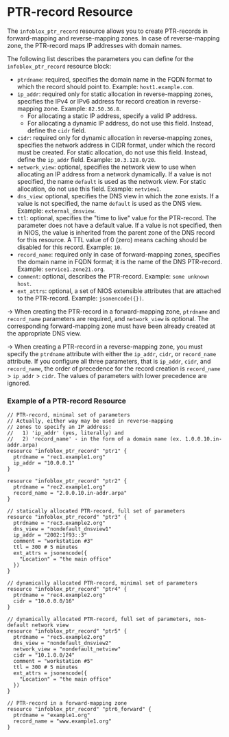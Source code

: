 # PTR-record Resource

The `infoblox_ptr_record` resource allows you to create PTR-records in forward-mapping and reverse-mapping zones. In case of reverse-mapping zone, the PTR-record maps IP addresses with domain names.

The following list describes the parameters you can define for the `infoblox_ptr_record` resource block:

* `ptrdname`: required, specifies the domain name in the FQDN format to which the record should point to. Example: `host1.example.com`.
* `ip_addr`: required only for static allocation in reverse-mapping zones, specifies the IPv4 or IPv6 address for record creation in reverse-mapping zone. Example: `82.50.36.8`.
    * For allocating a static IP address, specify a valid IP address.
    * For allocating a dynamic IP address, do not use this field. Instead, define the `cidr` field.
* `cidr`: required only for dynamic allocation in reverse-mapping zones, specifies the network address in CIDR format, under which the record must be created. For static allocation, do not use this field. Instead, define the `ip_addr` field. Example: `10.3.128.0/20`.
* `network_view`: optional, specifies the network view to use when allocating an IP address from a network dynamically. If a value is not specified, the name `default` is used as the network view. For static allocation, do not use this field. Example: `netview1`.
* `dns_view`: optional, specifies the DNS view in which the zone exists. If a value is not specified, the name `default` is used as the DNS view. Example: `external_dnsview`.
* `ttl`: optional, specifies the "time to live" value for the PTR-record. The parameter does not have a default value. If a value is not specified, then in NIOS, the value is inherited from the parent zone of the DNS record for this resource. A TTL value of 0 (zero) means caching should be disabled for this record. Example: `10`.
* `record_name`: required only in case of forward-mapping zones, specifies the domain name in FQDN format; it is the name of the DNS PTR-record. Example: `service1.zone21.org`.
* `comment`: optional, describes the PTR-record. Example: `some unknown host`.
* `ext_attrs`: optional, a set of NIOS extensible attributes that are attached to the PTR-record. Example: `jsonencode({})`.

-> When creating the PTR-record in a forward-mapping zone, `ptrdname` and `record_name` parameters are required, and `network_view` is optional. The corresponding forward-mapping zone must have been already created at the appropriate DNS view.

->  When creating a PTR-record in a reverse-mapping zone, you must specify the `ptrdname` attribute with either the `ip_addr`, `cidr`, or `record_name` attribute. If you configure all three parameters, that is `ip_addr`, `cidr`, and `record_name`, the order of precedence for the record creation is `record_name` > `ip_addr` > `cidr`. The values of parameters with lower precedence are ignored.

### Example of a PTR-record Resource

```hcl
// PTR-record, minimal set of parameters
// Actually, either way may be used in reverse-mapping
// zones to specify an IP address:
//   1) 'ip_addr' (yes, literally) and
//   2) 'record_name' - in the form of a domain name (ex. 1.0.0.10.in-addr.arpa)
resource "infoblox_ptr_record" "ptr1" {
  ptrdname = "rec1.example1.org"
  ip_addr = "10.0.0.1"
}

resource "infoblox_ptr_record" "ptr2" {
  ptrdname = "rec2.example1.org"
  record_name = "2.0.0.10.in-addr.arpa"
}

// statically allocated PTR-record, full set of parameters
resource "infoblox_ptr_record" "ptr3" {
  ptrdname = "rec3.example2.org"
  dns_view = "nondefault_dnsview1"
  ip_addr = "2002:1f93::3"
  comment = "workstation #3"
  ttl = 300 # 5 minutes
  ext_attrs = jsonencode({
    "Location" = "the main office"
  })
}

// dynamically allocated PTR-record, minimal set of parameters
resource "infoblox_ptr_record" "ptr4" {
  ptrdname = "rec4.example2.org"
  cidr = "10.0.0.0/16"
}

// dynamically allocated PTR-record, full set of parameters, non-default network view
resource "infoblox_ptr_record" "ptr5" {
  ptrdname = "rec5.example2.org"
  dns_view = "nondefault_dnsview2"
  network_view = "nondefault_netview"
  cidr = "10.1.0.0/24"
  comment = "workstation #5"
  ttl = 300 # 5 minutes
  ext_attrs = jsonencode({
    "Location" = "the main office"
  })
}

// PTR-record in a forward-mapping zone
resource "infoblox_ptr_record" "ptr6_forward" {
  ptrdname = "example1.org"
  record_name = "www.example1.org"
}
```
